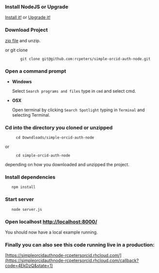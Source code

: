 
### Install NodeJS or Upgrade 

[Install it!](https://nodejs.org/)
or 
[Upgrade it!](http://davidwalsh.name/upgrade-nodejs)



### Download Project

[zip file](https://github.com/rcpeters/simple-orcid-auth-node/archive/master.zip) and
 unzip.
 
 or git clone

           git clone git@github.com:rcpeters/simple-orcid-auth-node.git
          

### Open a command prompt

* **Windows**
 
    Select `Search programs and files` type in `cmd` and select cmd.
    
* **OSX**
 
    Open terminal by clicking `Search Spotlight` typing in `Terminal` and selecting Terminal.


### Cd into the directory you cloned or unzipped

         cd Downdloads/simple-orcid-auth-node

 or

         cd simple-orcid-auth-node

depending on how you downloaded and unzipped the project.

### Install dependencies

       npm install 

### Start server

       node server.js

### Open localhost [http://localhost:8000/](http://localhost:8000/)
You should now have a local example running.

### Finally you can also see this code running live in a production:

[https://simpleorcidauthnode-rcpetersorcid.rhcloud.com/](https://simpleorcidauthnode-rcpetersorcid.rhcloud.com/callback?code=4EkDzQ&state=1)
